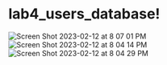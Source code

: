# lab4_users_database!
![Screen Shot 2023-02-12 at 8 07 01 PM](https://user-images.githubusercontent.com/89030742/218349196-91daa6c8-0a95-47cd-8b6e-ce086ee8eb0d.png)
![Screen Shot 2023-02-12 at 8 04 14 PM](https://user-images.githubusercontent.com/89030742/218349055-256032c1-3191-4f99-86fb-9f82e9ccc04d.png)
![Screen Shot 2023-02-12 at 8 04 29 PM](https://user-images.githubusercontent.com/89030742/218349056-d9625a2b-c9c5-43bd-8897-d2a106919de7.png)
